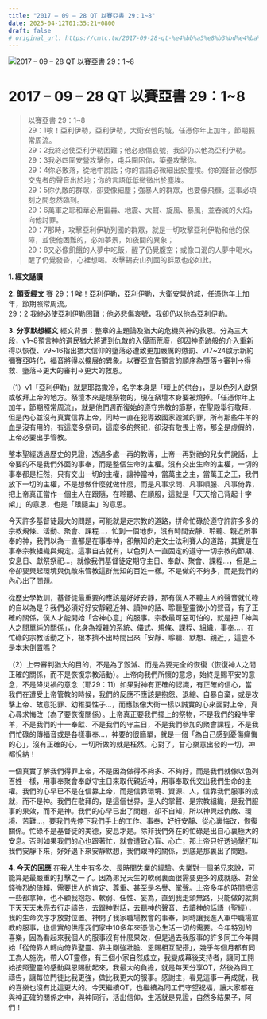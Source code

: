 ```yaml
---
title: "2017 – 09 – 28 QT 以賽亞書 29：1~8"
date: 2025-04-12T01:35:21+0800
draft: false
# original_url: https://cmtc.tw/2017-09-28-qt-%e4%bb%a5%e8%b3%bd%e4%ba%9e%e6%9b%b8-29%ef%bc%9a18
---
```


![2017 – 09 – 28 QT 以賽亞書 29：1\~8](/images/qt.jpg   "2017 – 09 – 28 QT 以賽亞書 29：1\~8")

# 2017 – 09 – 28 QT 以賽亞書 29：1\~8

> 以賽亞書 29：1\~8  
> 29：1唉！亞利伊勒，亞利伊勒，大衛安營的城，任憑你年上加年，節期照常周流。  
> 29：2我終必使亞利伊勒困難；他必悲傷哀號，我卻仍以他為亞利伊勒。  
> 29：3我必四圍安營攻擊你，屯兵圍困你，築壘攻擊你。  
> 29：4你必敗落，從地中說話；你的言語必微細出於塵埃。你的聲音必像那交鬼者的聲音出於地；你的言語低低微微出於塵埃。  
> 29：5你仇敵的群眾，卻要像細塵；強暴人的群眾，也要像飛糠。這事必頃刻之間忽然臨到。  
> 29：6萬軍之耶和華必用雷轟、地震、大聲、旋風、暴風，並吞滅的火焰，向他討罪。  
> 29：7那時，攻擊亞利伊勒列國的群眾，就是一切攻擊亞利伊勒和他的保障，並使他困難的，必如夢景，如夜間的異象；  
> 29：8又必像飢餓的人夢中吃飯，醒了仍覺腹空；或像口渴的人夢中喝水，醒了仍覺發昏，心裡想喝。攻擊錫安山列國的群眾也必如此。

**1. 經文誦讀**

**2. 領受經文**
賽 29：1 唉！亞利伊勒，亞利伊勒，大衛安營的城，任憑你年上加年，節期照常周流。  
29：2 我終必使亞利伊勒困難；他必悲傷哀號，我卻仍以他為亞利伊勒。

**3. 分享默想經文**
經文背景：整章的主題論及猶大的危機與神的救恩。分為三大段，v1\~8預言神的選民猶大將遭到仇敵的入侵而荒廢，卻因神奇跡般的介入重新得以恢復、v9\~16指出猶大信仰的墮落必遭致更加嚴厲的懲罰、v17\~24啟示新約彌賽亞時代，福音將得以擴展的異象。以賽亞宣告預言的順序為墮落→審判→得救、墮落→更大的審判→更大的救恩。

（1）v1「亞利伊勒」就是耶路撒冷，名字本身是「壇上的供台」，是以色列人獻祭或敬拜上帝的地方。祭壇本來是燒祭物的，現在祭壇本身要被燒掉。「任憑你年上加年，節期照常周流」，就是他們週而復始的遵守宗教的節期，在聖殿舉行敬拜，但是內心並沒有真實信靠上帝，同時一直在犯導致國家毀滅的罪，所有那些牛羊的血是沒有用的，有這麼多祭司，這麼多的祭祀，卻沒有敬畏上帝，那全是虛假的，上帝必要出手管教。

整本聖經透過歷史的見證，透過多處一再的教導，上帝一再對祂的兒女們說話，上帝要的不是我們外面的事奉，而是整個生命的主權。沒有交出生命的主權，一切的事奉都是枉然，只有交出一切的主權，讓神當神，當萬主之主，當萬王之王，我們放下一切的主權，不是想做什麼就做什麼，而是凡事求問、凡事順服、凡事倚靠，把上帝真正當作一個主人在跟隨，在聆聽、在順服，這就是「天天捨己背起十字架」」的意思，也是「跟隨主」的意思。

今天許多基督徒最大的問題，可能就是走宗教的道路，拼命忙碌於遵守許許多多的宗教規條、活動、聚會、課程…，忙到一個地步，沒有時間安靜、聆聽、親近所事奉的神，我們以為一直都是在事奉神，卻無知的走文士法利賽人的道路，其實是在事奉宗教組織與規定。這事自古就有，以色列人一直固定的遵守一切宗教的節期、安息日、獻祭祭祀…，就像我們基督徒定期守主日、奉獻、聚會、課程…，但是上帝卻要興起環境與仇敵來管教這群無知的百姓一樣。不是做的不夠多，而是我們的內心出了問題。

從歷史學教訓，基督徒最重要的應該是好好安靜，那有僕人不聽主人的聲音就忙碌的自以為是？我們必須好好安靜親近神、讀神的話、聆聽聖靈微小的聲音，有了正確的關係，僕人才能開始「合神心意」的服事。宗教最可惡可怕的，就是把「神與人之間單純的關係」，化身為複雜的系統、儀式、規條、課程、組織，事奉…，在忙碌的宗教活動之下，根本擠不出時間出來「安靜、聆聽、默想、親近」，這豈不是本末倒置嗎？

（2）上帝審判猶大的目的，不是為了毀滅、而是為要完全的恢復（恢復神人之間正確的關係，而不是恢復宗教活動）。上帝向我們所懷的意念，始終是賜平安的意念，不是降災禍的意念（耶29：11）如果對神有正確的認識，有正確的信心，當我們在遭受上帝管教的時候，我們的反應不應該是抱怨、退縮、自暴自棄，或是攻擊上帝、故意犯罪、幼稚耍性子…，而應該像大衛一樣以誠實的心來面對上帝，真心尋求悔改（為了要恢復關係）。上帝真正要我們擺上的祭物，不是我們的殺牛宰羊，不是我們的十一奉獻、不是我們的守主日，不是我們參加的聚會課程，不是我們忙碌的傳福音或是各樣事奉…，神要的很簡單，就是一個「為自己感到憂傷痛悔的心」，沒有正確的心，一切所做的就是枉然。心對了，甘心樂意出發的一切，神都悅納！

一個真實了解我們得罪上帝，不是因為做得不夠多、不夠好，而是我們就像以色列百姓一樣，用事奉聚會奉獻守主日來取代親近神，用事奉取代交出我們生命的主權。我們的心早已不是在信靠上帝，而是信靠環境、資源、人，信靠我們服事的成就，而不是神。我們在敬拜的，是這個世界，是人的掌聲、是宗教組織，是我們服事的果效，而不是神。我們的心早已出了問題，卻不自知，所以神興起仇敵、環境、苦難…，要我們先停下我們手上的工作、事奉，好好安靜、從心裏悔改，恢復關係。忙碌不是基督徒的美德，安息才是。除非我們外在的忙碌是出自心裏極大的安息。否則如果我們的心也跟著忙，就會遭致心盲、心亡，那上帝只好透過擊打叫我們安靜下來，好好退下來安靜默想，我們跟神的關係，到底是那裏出了問題。

**4. 今天的回應**
在我人生中有多次、長時間失業的經驗。失業對一個弟兄來說，可能算是最嚴重的打擊之一了。因為弟兄天生的軟弱裏面很需要更多的成就感、對金錢強烈的倚賴、需要世人的肯定、尊重、甚至是名譽、掌聲。上帝多年的時間把這一些都拿掉，也不顧我抱怨、軟弱、任性、妄為，直到我走頭無路，只能做的就剩下天天天未亮去行走禱告，去跟神對話，去聽神的聲音、去讀神的話語（聖經），我的生命次序才放對位置。神開了我家職場教會的事奉，同時讓我進入軍中職場宣教的服事，也信實的供應我們家中10多年來憑信心生活一切的需要。今年特別的喜樂，因為看起來我個人的服事沒有什麼果效，但是過去我服事的許多同工今年開始「從倚靠人轉向倚靠聖靈、靠主剛強壯膽、恩賜相互配搭」，幾乎每個月都有同工為人施洗，帶人QT靈修，有三個小家自然成立，我變成幕後支持者，讓同工開始按照聖靈的感動與恩賜動起來，我最大的負擔，就是每天分享QT，然後為同工禱告，讓每位門徒比我更強，做比我更大的服事。感謝主，看見這事一再成就，我的喜樂也沒有比這更大的。今天繼續QT，也繼續為同工們守望祝福，讓大家都在與神正確的關係之中，與神同行，活出信仰，生活就是見證，自然多結果子，阿們！
